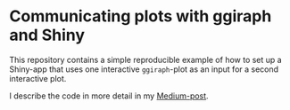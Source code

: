 # Communicating plots with ggiraph and Shiny

This repository contains a simple reproducible example of how to set up a Shiny-app that uses one interactive `ggiraph`-plot as an input for a second interactive plot.

I describe the code in more detail in my [Medium-post](https://medium.com/@carlo.knotz/making-data-dashboard-plots-talk-to-each-other-with-ggiraph-and-shiny-460faa7b22e0).

